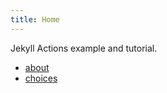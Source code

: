 ```yaml
---
title: Home
---
```


Jekyll Actions example and tutorial.

- [about](about.md)
- [choices](choices.md)
